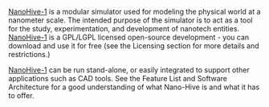 [NanoHive-1](http://www.nanohive-1.com/) is a modular simulator used for modeling the physical world at a nanometer scale. The intended purpose of the simulator is to act as a tool for the study, experimentation, and development of nanotech entities. [NanoHive-1](http://www.nanohive-1.com/) is a GPL/LGPL licensed open-source development - you can download and use it for free (see the Licensing section for more details and restrictions.)

[NanoHive-1](http://www.nanohive-1.com/) can be run stand-alone, or easily integrated to support other applications such as CAD tools. See the Feature List and Software Architecture for a good understanding of what Nano-Hive is and what it has to offer.
